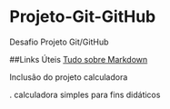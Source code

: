 # Projeto-Git-GitHub
Desafio Projeto Git/GitHub

##Links Úteis
[Tudo sobre Markdown](https://www.markdownguide.org/getting-started/)

Inclusão do projeto calculadora

. calculadora simples para  fins didáticos

